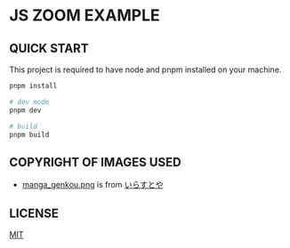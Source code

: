 # JS ZOOM EXAMPLE

## QUICK START

This project is required to have node and pnpm installed on your machine.

```bash
pnpm install

# dev mode
pnpm dev

# build
pnpm build
```

## COPYRIGHT OF IMAGES USED

- [manga_genkou.png](./public/manga_genkou.png) is from [いらすとや](https://www.irasutoya.com)

## LICENSE

[MIT](./LICENSE)
